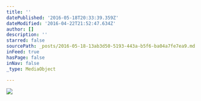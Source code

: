 ```yaml
---
title: ''
datePublished: '2016-05-18T20:33:39.359Z'
dateModified: '2016-04-22T21:52:47.634Z'
author: []
description: ''
starred: false
sourcePath: _posts/2016-05-18-13ab3d50-5193-443a-b5f6-ba04a7fe7ea9.md
inFeed: true
hasPage: false
inNav: false
_type: MediaObject

---
```

![](https://the-grid-user-content.s3-us-west-2.amazonaws.com/2a2cd5e3-4310-4809-a064-73f211850117.jpg)